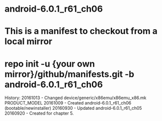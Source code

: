 # android-6.0.1_r61_ch06
# This is a manifest to checkout from a local mirror
# repo init -u {your own mirror}/github/manifests.git -b android-6.0.1_r61_ch06

History:
20161013 - Changed device/generic/x86emu/x86emu_x86.mk PRODUCT_MODEL
20161009 - Created android-6.0.1_r61_ch06 (bootable/newinstaller)
20160930 - Updated android-6.0.1_r61_ch05
20160920 - Created for chapter 5.

